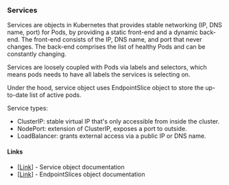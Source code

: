 ### Services

Services are objects in Kubernetes that provides stable networking 
(IP, DNS name, port) for Pods, by providing a static front-end 
and a dynamic back-end. The front-end consists of the IP, DNS name, and 
port that never changes. The back-end comprises the list of healthy Pods 
and can be constantly changing.  

Services are loosely coupled with Pods via labels and selectors, which 
means pods needs to have all labels the services is selecting on.  

Under the hood, service object uses EndpointSlice object to store the 
up-to-date list of active pods.  

Service types:
* ClusterIP: stable virtual IP that's only accessible from inside the cluster.
* NodePort: extension of ClusterIP, exposes a port to outside.
* LoadBalancer: grants external access via a public IP or DNS name.


#### Links
- [[Link](https://kubernetes.io/docs/concepts/services-networking/service/)] - Service object documentation
- [[Link](https://kubernetes.io/docs/concepts/services-networking/endpoint-slices/)] - EndpointSlices object documentation

